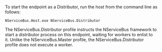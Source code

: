 To start the endpoint as a Distributor, run the host from the command line as follows:

```dos
NServiceBus.Host.exe NServiceBus.Distributor
```

The NServiceBus.Distributor profile instructs the NServiceBus framework to start a distributor process on this endpoint, waiting for workers to enlist to it. Unlike the NServiceBus.Master profile, the NServiceBus.Distributor profile does not execute a worker.
